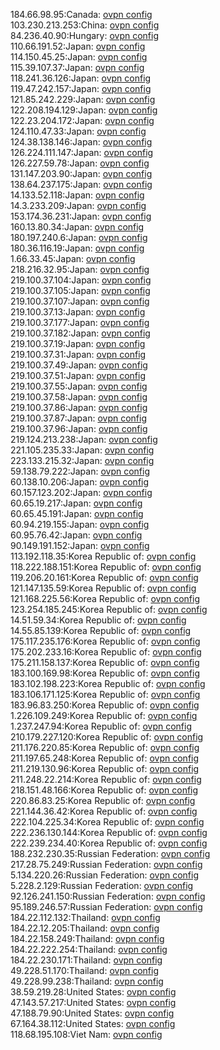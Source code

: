 184.66.98.95:Canada: [ovpn config](vpn/184_66_98_95.ovpn)  
103.230.213.253:China: [ovpn config](vpn/103_230_213_253.ovpn)  
84.236.40.90:Hungary: [ovpn config](vpn/84_236_40_90.ovpn)  
110.66.191.52:Japan: [ovpn config](vpn/110_66_191_52.ovpn)  
114.150.45.25:Japan: [ovpn config](vpn/114_150_45_25.ovpn)  
115.39.107.37:Japan: [ovpn config](vpn/115_39_107_37.ovpn)  
118.241.36.126:Japan: [ovpn config](vpn/118_241_36_126.ovpn)  
119.47.242.157:Japan: [ovpn config](vpn/119_47_242_157.ovpn)  
121.85.242.229:Japan: [ovpn config](vpn/121_85_242_229.ovpn)  
122.208.194.129:Japan: [ovpn config](vpn/122_208_194_129.ovpn)  
122.23.204.172:Japan: [ovpn config](vpn/122_23_204_172.ovpn)  
124.110.47.33:Japan: [ovpn config](vpn/124_110_47_33.ovpn)  
124.38.138.146:Japan: [ovpn config](vpn/124_38_138_146.ovpn)  
126.224.111.147:Japan: [ovpn config](vpn/126_224_111_147.ovpn)  
126.227.59.78:Japan: [ovpn config](vpn/126_227_59_78.ovpn)  
131.147.203.90:Japan: [ovpn config](vpn/131_147_203_90.ovpn)  
138.64.237.175:Japan: [ovpn config](vpn/138_64_237_175.ovpn)  
14.133.52.118:Japan: [ovpn config](vpn/14_133_52_118.ovpn)  
14.3.233.209:Japan: [ovpn config](vpn/14_3_233_209.ovpn)  
153.174.36.231:Japan: [ovpn config](vpn/153_174_36_231.ovpn)  
160.13.80.34:Japan: [ovpn config](vpn/160_13_80_34.ovpn)  
180.197.240.6:Japan: [ovpn config](vpn/180_197_240_6.ovpn)  
180.36.116.19:Japan: [ovpn config](vpn/180_36_116_19.ovpn)  
1.66.33.45:Japan: [ovpn config](vpn/1_66_33_45.ovpn)  
218.216.32.95:Japan: [ovpn config](vpn/218_216_32_95.ovpn)  
219.100.37.104:Japan: [ovpn config](vpn/219_100_37_104.ovpn)  
219.100.37.105:Japan: [ovpn config](vpn/219_100_37_105.ovpn)  
219.100.37.107:Japan: [ovpn config](vpn/219_100_37_107.ovpn)  
219.100.37.13:Japan: [ovpn config](vpn/219_100_37_13.ovpn)  
219.100.37.177:Japan: [ovpn config](vpn/219_100_37_177.ovpn)  
219.100.37.182:Japan: [ovpn config](vpn/219_100_37_182.ovpn)  
219.100.37.19:Japan: [ovpn config](vpn/219_100_37_19.ovpn)  
219.100.37.31:Japan: [ovpn config](vpn/219_100_37_31.ovpn)  
219.100.37.49:Japan: [ovpn config](vpn/219_100_37_49.ovpn)  
219.100.37.51:Japan: [ovpn config](vpn/219_100_37_51.ovpn)  
219.100.37.55:Japan: [ovpn config](vpn/219_100_37_55.ovpn)  
219.100.37.58:Japan: [ovpn config](vpn/219_100_37_58.ovpn)  
219.100.37.86:Japan: [ovpn config](vpn/219_100_37_86.ovpn)  
219.100.37.87:Japan: [ovpn config](vpn/219_100_37_87.ovpn)  
219.100.37.96:Japan: [ovpn config](vpn/219_100_37_96.ovpn)  
219.124.213.238:Japan: [ovpn config](vpn/219_124_213_238.ovpn)  
221.105.235.33:Japan: [ovpn config](vpn/221_105_235_33.ovpn)  
223.133.215.32:Japan: [ovpn config](vpn/223_133_215_32.ovpn)  
59.138.79.222:Japan: [ovpn config](vpn/59_138_79_222.ovpn)  
60.138.10.206:Japan: [ovpn config](vpn/60_138_10_206.ovpn)  
60.157.123.202:Japan: [ovpn config](vpn/60_157_123_202.ovpn)  
60.65.19.217:Japan: [ovpn config](vpn/60_65_19_217.ovpn)  
60.65.45.191:Japan: [ovpn config](vpn/60_65_45_191.ovpn)  
60.94.219.155:Japan: [ovpn config](vpn/60_94_219_155.ovpn)  
60.95.76.42:Japan: [ovpn config](vpn/60_95_76_42.ovpn)  
90.149.191.152:Japan: [ovpn config](vpn/90_149_191_152.ovpn)  
113.192.118.35:Korea Republic of: [ovpn config](vpn/113_192_118_35.ovpn)  
118.222.188.151:Korea Republic of: [ovpn config](vpn/118_222_188_151.ovpn)  
119.206.20.161:Korea Republic of: [ovpn config](vpn/119_206_20_161.ovpn)  
121.147.135.59:Korea Republic of: [ovpn config](vpn/121_147_135_59.ovpn)  
121.168.225.56:Korea Republic of: [ovpn config](vpn/121_168_225_56.ovpn)  
123.254.185.245:Korea Republic of: [ovpn config](vpn/123_254_185_245.ovpn)  
14.51.59.34:Korea Republic of: [ovpn config](vpn/14_51_59_34.ovpn)  
14.55.85.139:Korea Republic of: [ovpn config](vpn/14_55_85_139.ovpn)  
175.117.235.176:Korea Republic of: [ovpn config](vpn/175_117_235_176.ovpn)  
175.202.233.16:Korea Republic of: [ovpn config](vpn/175_202_233_16.ovpn)  
175.211.158.137:Korea Republic of: [ovpn config](vpn/175_211_158_137.ovpn)  
183.100.169.98:Korea Republic of: [ovpn config](vpn/183_100_169_98.ovpn)  
183.102.198.223:Korea Republic of: [ovpn config](vpn/183_102_198_223.ovpn)  
183.106.171.125:Korea Republic of: [ovpn config](vpn/183_106_171_125.ovpn)  
183.96.83.250:Korea Republic of: [ovpn config](vpn/183_96_83_250.ovpn)  
1.226.109.249:Korea Republic of: [ovpn config](vpn/1_226_109_249.ovpn)  
1.237.247.94:Korea Republic of: [ovpn config](vpn/1_237_247_94.ovpn)  
210.179.227.120:Korea Republic of: [ovpn config](vpn/210_179_227_120.ovpn)  
211.176.220.85:Korea Republic of: [ovpn config](vpn/211_176_220_85.ovpn)  
211.197.65.248:Korea Republic of: [ovpn config](vpn/211_197_65_248.ovpn)  
211.219.130.96:Korea Republic of: [ovpn config](vpn/211_219_130_96.ovpn)  
211.248.22.214:Korea Republic of: [ovpn config](vpn/211_248_22_214.ovpn)  
218.151.48.166:Korea Republic of: [ovpn config](vpn/218_151_48_166.ovpn)  
220.86.83.25:Korea Republic of: [ovpn config](vpn/220_86_83_25.ovpn)  
221.144.36.42:Korea Republic of: [ovpn config](vpn/221_144_36_42.ovpn)  
222.104.225.34:Korea Republic of: [ovpn config](vpn/222_104_225_34.ovpn)  
222.236.130.144:Korea Republic of: [ovpn config](vpn/222_236_130_144.ovpn)  
222.239.234.40:Korea Republic of: [ovpn config](vpn/222_239_234_40.ovpn)  
188.232.230.35:Russian Federation: [ovpn config](vpn/188_232_230_35.ovpn)  
217.28.75.249:Russian Federation: [ovpn config](vpn/217_28_75_249.ovpn)  
5.134.220.26:Russian Federation: [ovpn config](vpn/5_134_220_26.ovpn)  
5.228.2.129:Russian Federation: [ovpn config](vpn/5_228_2_129.ovpn)  
92.126.241.150:Russian Federation: [ovpn config](vpn/92_126_241_150.ovpn)  
95.189.246.57:Russian Federation: [ovpn config](vpn/95_189_246_57.ovpn)  
184.22.112.132:Thailand: [ovpn config](vpn/184_22_112_132.ovpn)  
184.22.12.205:Thailand: [ovpn config](vpn/184_22_12_205.ovpn)  
184.22.158.249:Thailand: [ovpn config](vpn/184_22_158_249.ovpn)  
184.22.222.254:Thailand: [ovpn config](vpn/184_22_222_254.ovpn)  
184.22.230.171:Thailand: [ovpn config](vpn/184_22_230_171.ovpn)  
49.228.51.170:Thailand: [ovpn config](vpn/49_228_51_170.ovpn)  
49.228.99.238:Thailand: [ovpn config](vpn/49_228_99_238.ovpn)  
38.59.219.28:United States: [ovpn config](vpn/38_59_219_28.ovpn)  
47.143.57.217:United States: [ovpn config](vpn/47_143_57_217.ovpn)  
47.188.79.90:United States: [ovpn config](vpn/47_188_79_90.ovpn)  
67.164.38.112:United States: [ovpn config](vpn/67_164_38_112.ovpn)  
118.68.195.108:Viet Nam: [ovpn config](vpn/118_68_195_108.ovpn)  
